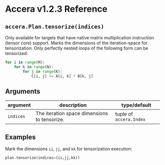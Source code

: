 [//]: # (Project: Accera)
[//]: # (Version: v1.2.3)

# Accera v1.2.3 Reference

## `accera.Plan.tensorize(indices)`
Only available for targets that have native matrix multiplication instruction (tensor core) support. Marks the dimensions of the iteration-space for tensorization. Only perfectly nested loops of the following form can be tensorized:


```python
for i in range(M):
    for k in range(N):
        for j in range(K):
            C[i, j] += A[i, k] * B[k, j]
```

## Arguments

argument | description | type/default
--- | --- | ---
`indices` | The iteration space dimensions to tensorize. | tuple of `accera.Index`

## Examples

Mark the dimensions `ii`, `jj`, and `kk` for tensorization execution:

```python
plan.tensorize(indices=(ii,jj,kk))
```

<div style="page-break-after: always;"></div>
